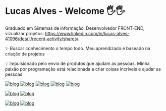 # Lucas Alves - Welcome 🖐️🖐️

Graduado em Sistemas de informação, Desenvolvedor FRONT-END,
vizualizar projetos: 
https://www.linkedin.com/in/lucas-alves-41096/detail/recent-activity/shares/


✨ Buscar conhecimento o tempo todo.
Meu aprendizado é baseado na criação de projetos

💡 Impulsionado pelo envio de produtos que ajudam as pessoas.
Minha paixão por programação está relacionada a criar coisas incríveis e ajudar as pessoas


  [![blog](https://img.shields.io/badge/HTML5-E34F26?style=for-the-badge&logo=html5&logoColor=white)]()
  [![blog](https://img.shields.io/badge/CSS3-1572B6?style=for-the-badge&logo=css3&logoColor=white)]()
  [![blog](https://img.shields.io/badge/Sass-CC6699?style=for-the-badge&logo=sass&logoColor=white)]()
  [![blog](https://img.shields.io/badge/Bootstrap-563D7C?style=for-the-badge&logo=bootstrap&logoColor=white)]()
  [![blog](https://img.shields.io/badge/JavaScript-F7DF1E?style=for-the-badge&logo=javascript&logoColor=black)]()


  [![blog](https://img.shields.io/badge/React-02569B?style=for-the-badge&logo=react&logoColor=white)]()
  [![blog](https://img.shields.io/badge/styled--components-DB7093?style=for-the-badge&logo=styled-components&logoColor=white)]()
<!--   [![blog](	https://img.shields.io/badge/PHP-777BB4?style=for-the-badge&logo=php&logoColor=white)]() -->
  [![blog](https://img.shields.io/badge/MySQL-6DB33F?style=for-the-badge&logo=mysql&logoColor=white)]()
  [![blog](https://img.shields.io/badge/GitHub-100000?style=for-the-badge&logo=github&logoColor=white)]()
